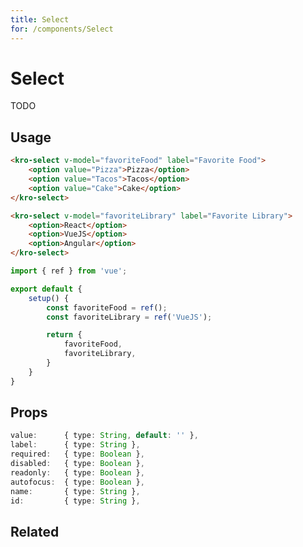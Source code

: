 ```yaml
---
title: Select
for: /components/Select
---
```


# Select
TODO

## Usage
<select-demo></select-demo>

```html
<kro-select v-model="favoriteFood" label="Favorite Food">
    <option value="Pizza">Pizza</option>
    <option value="Tacos">Tacos</option>
    <option value="Cake">Cake</option>
</kro-select>

<kro-select v-model="favoriteLibrary" label="Favorite Library">
    <option>React</option>
    <option>VueJS</option>
    <option>Angular</option>
</kro-select>
```

```ts
import { ref } from 'vue';

export default {
    setup() {
        const favoriteFood = ref();
        const favoriteLibrary = ref('VueJS');

        return {
            favoriteFood,
            favoriteLibrary,
        }
    }
}
```

## Props
```ts
value:      { type: String, default: '' },
label:      { type: String },
required:   { type: Boolean },
disabled:   { type: Boolean },
readonly:   { type: Boolean },
autofocus:  { type: Boolean },
name:       { type: String },
id:         { type: String },
```

## Related
<press-article-link title="Switch" subtitle="a toggle button or something" to="/components/switch"></press-article-link>